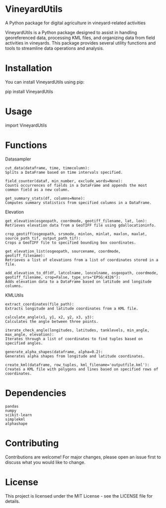 # VineyardUtils
A Python package for digital agriculture in vineyard-related activities

VineyardUtils is a Python package designed to assist in handling georeferenced data, processing KML files, and organizing data from field activities in vineyards. This package provides several utility functions and tools to streamline data operations and analysis.

# Installation

You can install VineyardUtils using pip:

pip install VineyardUtils

# Usage

import VineyardUtils

# Functions

Datasampler

    cut_data(dataframe, time, timecolumn):
    Splits a DataFrame based on time intervals specified.

    field_counter(dataf, min_number, exclude_words=None):
    Counts occurrences of fields in a DataFrame and appends the most common field as a new column.

    get_summary_stats(df, columns=None):
    Computes summary statistics from specified columns in a DataFrame.

Elevation

    get_elevation(osgeopath, coordmode, geotiff_filename, lat, lon):
    Retrieves elevation data from a GeoTIFF file using gdallocationinfo.

    crop_geotiff(osgeopath, srsmode, minlon, minlat, maxlon, maxlat, source_path_tif, output_path_tif):
    Crops a GeoTIFF file to specified bounding box coordinates.

    get_elevation_list(osgeopath, sourcename, coordmode, geotiff_filename):
    Retrieves a list of elevations from a list of coordinates stored in a file.

    add_elevation_to_df(df, latcolname, loncolname, osgeopath, coordmode, geotiff_filename, crop=False, type_srs="EPSG:4326"):
    Adds elevation data to a DataFrame based on latitude and longitude columns.

KMLUtils

    extract_coordinates(file_path):
    Extracts longitude and latitude coordinates from a KML file.

    calculate_angle(x1, y1, x2, y2, x3, y3):
    Calculates the angle between three points.

    iterate_check_angle(longitudes, latitudes, tanklevels, min_angle, max_angle, elevation):
    Iterates through a list of coordinates to find tuples based on specified angles.

    generate_alpha_shapes(dataframe, alpha=0.2):
    Generates alpha shapes from longitude and latitude coordinates.

    create_kml(dataframe, row_tuples, kml_filename='outputfile.kml'):
    Creates a KML file with polygons and lines based on specified rows of coordinates.

# Dependencies

    pandas
    numpy
    scikit-learn
    simplekml
    alphashape

# Contributing

Contributions are welcome! For major changes, please open an issue first to discuss what you would like to change.

# License

This project is licensed under the MIT License - see the LICENSE file for details.
